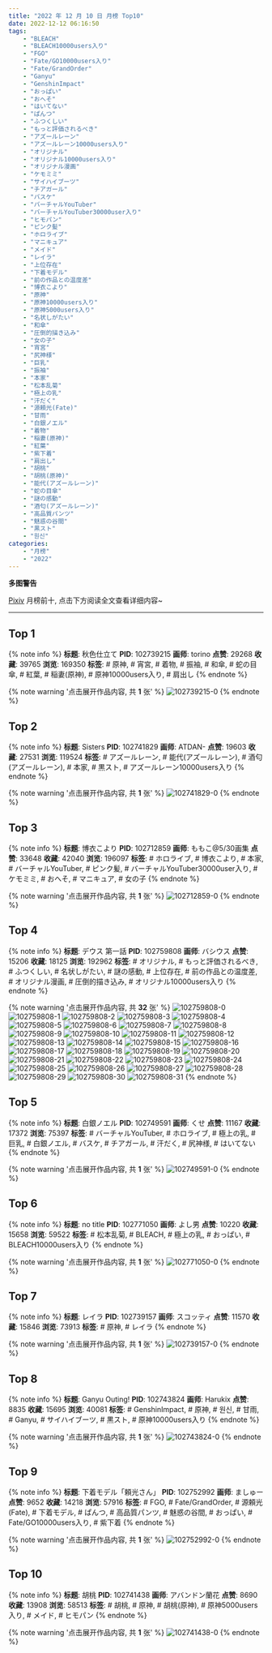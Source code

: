 ```yaml
---
title: "2022 年 12 月 10 日 月榜 Top10"
date: 2022-12-12 06:16:50
tags:
    - "BLEACH"
    - "BLEACH10000users入り"
    - "FGO"
    - "Fate/GO10000users入り"
    - "Fate/GrandOrder"
    - "Ganyu"
    - "GenshinImpact"
    - "おっぱい"
    - "おへそ"
    - "はいてない"
    - "ぱんつ"
    - "ふつくしい"
    - "もっと評価されるべき"
    - "アズールレーン"
    - "アズールレーン10000users入り"
    - "オリジナル"
    - "オリジナル10000users入り"
    - "オリジナル漫画"
    - "ケモミミ"
    - "サイハイブーツ"
    - "チアガール"
    - "バスケ"
    - "バーチャルYouTuber"
    - "バーチャルYouTuber30000user入り"
    - "ヒモパン"
    - "ピンク髪"
    - "ホロライブ"
    - "マニキュア"
    - "メイド"
    - "レイラ"
    - "上位存在"
    - "下着モデル"
    - "前の作品との温度差"
    - "博衣こより"
    - "原神"
    - "原神10000users入り"
    - "原神5000users入り"
    - "名状しがたい"
    - "和傘"
    - "圧倒的描き込み"
    - "女の子"
    - "宵宮"
    - "尻神様"
    - "巨乳"
    - "振袖"
    - "本家"
    - "松本乱菊"
    - "極上の乳"
    - "汗だく"
    - "源頼光(Fate)"
    - "甘雨"
    - "白銀ノエル"
    - "着物"
    - "稲妻(原神)"
    - "紅葉"
    - "紫下着"
    - "肩出し"
    - "胡桃"
    - "胡桃(原神)"
    - "能代(アズールレーン)"
    - "蛇の目傘"
    - "謎の感動"
    - "酒匂(アズールレーン)"
    - "高品質パンツ"
    - "魅惑の谷間"
    - "黒スト"
    - "원신"
categories:
    - "月榜"
    - "2022"
---
```


<i class="fa fa-triangle-exclamation"></i>**多图警告**<i class="fa fa-triangle-exclamation"></i>

[Pixiv](https://www.pixiv.net/) 月榜前十, 点击下方阅读全文查看详细内容~

<!-- more -->

---

## Top 1

{% note info %}
**标题**: 秋色仕立て
**PID**: 102739215 **画师**: torino
**点赞**: 29268 **收藏**: 39765 **浏览**: 169350
**标签**: # 原神, # 宵宮, # 着物, # 振袖, # 和傘, # 蛇の目傘, # 紅葉, # 稲妻(原神), # 原神10000users入り, # 肩出し
{% endnote %}

{% note warning '点击展开作品内容, 共 **1** 张' %}
![102739215-0](https://i.pixiv.re/img-original/img/2022/11/13/05/33/13/102739215_p0.jpg)
{% endnote %}

## Top 2

{% note info %}
**标题**: Sisters
**PID**: 102741829 **画师**: ATDAN-
**点赞**: 19603 **收藏**: 27531 **浏览**: 119524
**标签**: # アズールレーン, # 能代(アズールレーン), # 酒匂(アズールレーン), # 本家, # 黒スト, # アズールレーン10000users入り
{% endnote %}

{% note warning '点击展开作品内容, 共 **1** 张' %}
![102741829-0](https://i.pixiv.re/img-original/img/2022/11/13/07/49/52/102741829_p0.jpg)
{% endnote %}

## Top 3

{% note info %}
**标题**: 博衣こより
**PID**: 102712859 **画师**: ももこ@5/30画集
**点赞**: 33648 **收藏**: 42040 **浏览**: 196097
**标签**: # ホロライブ, # 博衣こより, # 本家, # バーチャルYouTuber, # ピンク髪, # バーチャルYouTuber30000user入り, # ケモミミ, # おへそ, # マニキュア, # 女の子
{% endnote %}

{% note warning '点击展开作品内容, 共 **1** 张' %}
![102712859-0](https://i.pixiv.re/img-original/img/2022/11/12/02/20/07/102712859_p0.png)
{% endnote %}

## Top 4

{% note info %}
**标题**: デウス     第一話
**PID**: 102759808 **画师**: バシウス
**点赞**: 15206 **收藏**: 18125 **浏览**: 192962
**标签**: # オリジナル, # もっと評価されるべき, # ふつくしい, # 名状しがたい, # 謎の感動, # 上位存在, # 前の作品との温度差, # オリジナル漫画, # 圧倒的描き込み, # オリジナル10000users入り
{% endnote %}

{% note warning '点击展开作品内容, 共 **32** 张' %}
![102759808-0](https://i.pixiv.re/img-original/img/2022/11/13/17/47/36/102759808_p0.jpg)
![102759808-1](https://i.pixiv.re/img-original/img/2022/11/13/17/47/36/102759808_p1.jpg)
![102759808-2](https://i.pixiv.re/img-original/img/2022/11/13/17/47/36/102759808_p2.jpg)
![102759808-3](https://i.pixiv.re/img-original/img/2022/11/13/17/47/36/102759808_p3.jpg)
![102759808-4](https://i.pixiv.re/img-original/img/2022/11/13/17/47/36/102759808_p4.jpg)
![102759808-5](https://i.pixiv.re/img-original/img/2022/11/13/17/47/36/102759808_p5.jpg)
![102759808-6](https://i.pixiv.re/img-original/img/2022/11/13/17/47/36/102759808_p6.jpg)
![102759808-7](https://i.pixiv.re/img-original/img/2022/11/13/17/47/36/102759808_p7.jpg)
![102759808-8](https://i.pixiv.re/img-original/img/2022/11/13/17/47/36/102759808_p8.jpg)
![102759808-9](https://i.pixiv.re/img-original/img/2022/11/13/17/47/36/102759808_p9.jpg)
![102759808-10](https://i.pixiv.re/img-original/img/2022/11/13/17/47/36/102759808_p10.jpg)
![102759808-11](https://i.pixiv.re/img-original/img/2022/11/13/17/47/36/102759808_p11.jpg)
![102759808-12](https://i.pixiv.re/img-original/img/2022/11/13/17/47/36/102759808_p12.jpg)
![102759808-13](https://i.pixiv.re/img-original/img/2022/11/13/17/47/36/102759808_p13.jpg)
![102759808-14](https://i.pixiv.re/img-original/img/2022/11/13/17/47/36/102759808_p14.jpg)
![102759808-15](https://i.pixiv.re/img-original/img/2022/11/13/17/47/36/102759808_p15.jpg)
![102759808-16](https://i.pixiv.re/img-original/img/2022/11/13/17/47/36/102759808_p16.jpg)
![102759808-17](https://i.pixiv.re/img-original/img/2022/11/13/17/47/36/102759808_p17.jpg)
![102759808-18](https://i.pixiv.re/img-original/img/2022/11/13/17/47/36/102759808_p18.jpg)
![102759808-19](https://i.pixiv.re/img-original/img/2022/11/13/17/47/36/102759808_p19.jpg)
![102759808-20](https://i.pixiv.re/img-original/img/2022/11/13/17/47/36/102759808_p20.jpg)
![102759808-21](https://i.pixiv.re/img-original/img/2022/11/13/17/47/36/102759808_p21.jpg)
![102759808-22](https://i.pixiv.re/img-original/img/2022/11/13/17/47/36/102759808_p22.jpg)
![102759808-23](https://i.pixiv.re/img-original/img/2022/11/13/17/47/36/102759808_p23.jpg)
![102759808-24](https://i.pixiv.re/img-original/img/2022/11/13/17/47/36/102759808_p24.jpg)
![102759808-25](https://i.pixiv.re/img-original/img/2022/11/13/17/47/36/102759808_p25.jpg)
![102759808-26](https://i.pixiv.re/img-original/img/2022/11/13/17/47/36/102759808_p26.jpg)
![102759808-27](https://i.pixiv.re/img-original/img/2022/11/13/17/47/36/102759808_p27.jpg)
![102759808-28](https://i.pixiv.re/img-original/img/2022/11/13/17/47/36/102759808_p28.jpg)
![102759808-29](https://i.pixiv.re/img-original/img/2022/11/13/17/47/36/102759808_p29.jpg)
![102759808-30](https://i.pixiv.re/img-original/img/2022/11/13/17/47/36/102759808_p30.jpg)
![102759808-31](https://i.pixiv.re/img-original/img/2022/11/13/17/47/36/102759808_p31.jpg)
{% endnote %}

## Top 5

{% note info %}
**标题**: 白銀ノエル
**PID**: 102749591 **画师**: くせ
**点赞**: 11167 **收藏**: 17372 **浏览**: 75397
**标签**: # バーチャルYouTuber, # ホロライブ, # 極上の乳, # 巨乳, # 白銀ノエル, # バスケ, # チアガール, # 汗だく, # 尻神様, # はいてない
{% endnote %}

{% note warning '点击展开作品内容, 共 **1** 张' %}
![102749591-0](https://i.pixiv.re/img-original/img/2022/11/13/10/16/47/102749591_p0.png)
{% endnote %}

## Top 6

{% note info %}
**标题**: no title
**PID**: 102771050 **画师**: よし男
**点赞**: 10220 **收藏**: 15658 **浏览**: 59522
**标签**: # 松本乱菊, # BLEACH, # 極上の乳, # おっぱい, # BLEACH10000users入り
{% endnote %}

{% note warning '点击展开作品内容, 共 **1** 张' %}
![102771050-0](https://i.pixiv.re/img-original/img/2022/11/13/23/08/51/102771050_p0.jpg)
{% endnote %}

## Top 7

{% note info %}
**标题**: レイラ
**PID**: 102739157 **画师**: スコッティ
**点赞**: 11570 **收藏**: 15846 **浏览**: 73913
**标签**: # 原神, # レイラ
{% endnote %}

{% note warning '点击展开作品内容, 共 **1** 张' %}
![102739157-0](https://i.pixiv.re/img-original/img/2022/11/13/00/00/05/102739157_p0.jpg)
{% endnote %}

## Top 8

{% note info %}
**标题**: Ganyu Outing!
**PID**: 102743824 **画师**: Harukix
**点赞**: 8835 **收藏**: 15695 **浏览**: 40081
**标签**: # GenshinImpact, # 原神, # 원신, # 甘雨, # Ganyu, # サイハイブーツ, # 黒スト, # 原神10000users入り
{% endnote %}

{% note warning '点击展开作品内容, 共 **1** 张' %}
![102743824-0](https://i.pixiv.re/img-original/img/2022/11/13/02/32/05/102743824_p0.png)
{% endnote %}

## Top 9

{% note info %}
**标题**: 下着モデル「頼光さん」
**PID**: 102752992 **画师**: ましゅー
**点赞**: 9652 **收藏**: 14218 **浏览**: 57916
**标签**: # FGO, # Fate/GrandOrder, # 源頼光(Fate), # 下着モデル, # ぱんつ, # 高品質パンツ, # 魅惑の谷間, # おっぱい, # Fate/GO10000users入り, # 紫下着
{% endnote %}

{% note warning '点击展开作品内容, 共 **1** 张' %}
![102752992-0](https://i.pixiv.re/img-original/img/2022/11/13/13/07/44/102752992_p0.jpg)
{% endnote %}

## Top 10

{% note info %}
**标题**: 胡桃
**PID**: 102741438 **画师**: アバンドン蘭花
**点赞**: 8690 **收藏**: 13908 **浏览**: 58513
**标签**: # 胡桃, # 原神, # 胡桃(原神), # 原神5000users入り, # メイド, # ヒモパン
{% endnote %}

{% note warning '点击展开作品内容, 共 **1** 张' %}
![102741438-0](https://i.pixiv.re/img-original/img/2022/11/13/00/55/13/102741438_p0.jpg)
{% endnote %}
